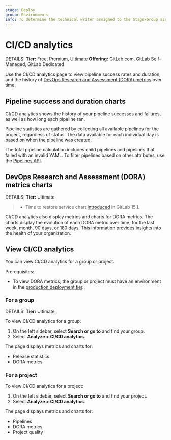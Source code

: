 ```yaml
---
stage: Deploy
group: Environments
info: To determine the technical writer assigned to the Stage/Group associated with this page, see https://handbook.gitlab.com/handbook/product/ux/technical-writing/#assignments
---
```


# CI/CD analytics

DETAILS:
**Tier:** Free, Premium, Ultimate
**Offering:** GitLab.com, GitLab Self-Managed, GitLab Dedicated

Use the CI/CD analytics page to view pipeline success rates and duration, and the history of [DevOps Research and Assessment (DORA) metrics](dora_metrics.md) over time.

## Pipeline success and duration charts

CI/CD analytics shows the history of your pipeline successes and failures, as well as how long each pipeline
ran.

Pipeline statistics are gathered by collecting all available pipelines for the
project, regardless of status. The data available for each individual day is based
on when the pipeline was created.

The total pipeline calculation includes child
pipelines and pipelines that failed with an invalid YAML. To filter pipelines based on other attributes, use the [Pipelines API](../../api/pipelines.md#list-project-pipelines).

## DevOps Research and Assessment (DORA) metrics charts

DETAILS:
**Tier:** Ultimate

> - Time to restore service chart [introduced](https://gitlab.com/gitlab-org/gitlab/-/issues/356959) in GitLab 15.1.

CI/CD analytics also display metrics and charts for DORA metrics.
The charts display the evolution of each DORA metric over time, for the last week, month, 90 days, or 180 days.
This information provides insights into the health of your organization.

## View CI/CD analytics

You can view CI/CD analytics for a group or project.

Prerequisites:

- To view DORA metrics, the group or project must have an environment in the [production deployment tier](../../ci/environments/index.md#deployment-tier-of-environments).

### For a group

DETAILS:
**Tier:** Ultimate

To view CI/CD analytics for a group:

1. On the left sidebar, select **Search or go to** and find your group.
1. Select **Analyze > CI/CD analytics**.

The page displays metrics and charts for:

- Release statistics
- DORA metrics

### For a project

To view CI/CD analytics for a project:

1. On the left sidebar, select **Search or go to** and find your project.
1. Select **Analyze > CI/CD analytics**.

The page displays metrics and charts for:

- Pipelines
- DORA metrics
- Project quality
